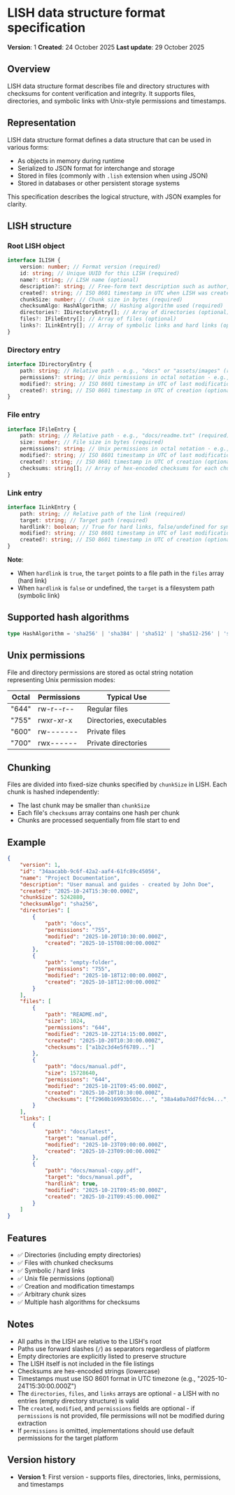 # LISH data structure format specification

**Version**: 1
**Created**: 24 October 2025
**Last update**: 29 October 2025

## Overview

LISH data structure format describes file and directory structures with checksums for content verification and integrity. It supports files, directories, and symbolic links with Unix-style permissions and timestamps.

## Representation

LISH data structure format defines a data structure that can be used in various forms:

- As objects in memory during runtime
- Serialized to JSON format for interchange and storage
- Stored in files (commonly with `.lish` extension when using JSON)
- Stored in databases or other persistent storage systems

This specification describes the logical structure, with JSON examples for clarity.

## LISH structure

### Root LISH object

```typescript
interface ILISH {
	version: number; // Format version (required)
	id: string; // Unique UUID for this LISH (required)
	name?: string; // LISH name (optional)
	description?: string; // Free-form text description such as author, notes, etc. (optional)
	created?: string; // ISO 8601 timestamp in UTC when LISH was created (optional)
	chunkSize: number; // Chunk size in bytes (required)
	checksumAlgo: HashAlgorithm; // Hashing algorithm used (required)
	directories?: IDirectoryEntry[]; // Array of directories (optional)
	files?: IFileEntry[]; // Array of files (optional)
	links?: ILinkEntry[]; // Array of symbolic links and hard links (optional)
}
```

### Directory entry

```typescript
interface IDirectoryEntry {
	path: string; // Relative path - e.g., "docs" or "assets/images" (required)
	permissions?: string; // Unix permissions in octal notation - e.g., "755" for rwxr-xr-x (optional)
	modified?: string; // ISO 8601 timestamp in UTC of last modification (optional)
	created?: string; // ISO 8601 timestamp in UTC of creation (optional)
}
```

### File entry

```typescript
interface IFileEntry {
	path: string; // Relative path - e.g., "docs/readme.txt" (required)
	size: number; // File size in bytes (required)
	permissions?: string; // Unix permissions in octal notation - e.g., "644" for rw-r--r-- (optional)
	modified?: string; // ISO 8601 timestamp in UTC of last modification (optional)
	created?: string; // ISO 8601 timestamp in UTC of creation (optional)
	checksums: string[]; // Array of hex-encoded checksums for each chunk (required)
}
```

### Link entry

```typescript
interface ILinkEntry {
	path: string; // Relative path of the link (required)
	target: string; // Target path (required)
	hardlink?: boolean; // True for hard links, false/undefined for symbolic links (optional, default: false)
	modified?: string; // ISO 8601 timestamp in UTC of last modification (optional)
	created?: string; // ISO 8601 timestamp in UTC of creation (optional)
}
```

**Note**:

- When `hardlink` is `true`, the `target` points to a file path in the `files` array (hard link)
- When `hardlink` is `false` or undefined, the `target` is a filesystem path (symbolic link)

## Supported hash algorithms

```typescript
type HashAlgorithm = 'sha256' | 'sha384' | 'sha512' | 'sha512-256' | 'sha3-256' | 'sha3-384' | 'sha3-512' | 'blake2b256' | 'blake2b512' | 'blake2s256';
```

## Unix permissions

File and directory permissions are stored as octal string notation representing Unix permission modes:

| Octal | Permissions | Typical Use              |
| ----- | ----------- | ------------------------ |
| "644" | rw-r--r--   | Regular files            |
| "755" | rwxr-xr-x   | Directories, executables |
| "600" | rw-------   | Private files            |
| "700" | rwx------   | Private directories      |

## Chunking

Files are divided into fixed-size chunks specified by `chunkSize` in LISH. Each chunk is hashed independently:

- The last chunk may be smaller than `chunkSize`
- Each file's `checksums` array contains one hash per chunk
- Chunks are processed sequentially from file start to end

## Example

```json
{
	"version": 1,
	"id": "34aacabb-9c6f-42a2-aaf4-61fc89c45056",
	"name": "Project Documentation",
	"description": "User manual and guides - created by John Doe",
	"created": "2025-10-24T15:30:00.000Z",
	"chunkSize": 5242880,
	"checksumAlgo": "sha256",
	"directories": [
		{
			"path": "docs",
			"permissions": "755",
			"modified": "2025-10-20T10:30:00.000Z",
			"created": "2025-10-15T08:00:00.000Z"
		},
		{
			"path": "empty-folder",
			"permissions": "755",
			"modified": "2025-10-18T12:00:00.000Z",
			"created": "2025-10-18T12:00:00.000Z"
		}
	],
	"files": [
		{
			"path": "README.md",
			"size": 1024,
			"permissions": "644",
			"modified": "2025-10-22T14:15:00.000Z",
			"created": "2025-10-20T10:30:00.000Z",
			"checksums": ["a1b2c3d4e5f6789..."]
		},
		{
			"path": "docs/manual.pdf",
			"size": 15728640,
			"permissions": "644",
			"modified": "2025-10-21T09:45:00.000Z",
			"created": "2025-10-20T10:30:00.000Z",
			"checksums": ["f2960b16993b503c...", "38a4a0a7dd7fdc94...", "3a765cf06c5e6ed9..."]
		}
	],
	"links": [
		{
			"path": "docs/latest",
			"target": "manual.pdf",
			"modified": "2025-10-23T09:00:00.000Z",
			"created": "2025-10-23T09:00:00.000Z"
		},
		{
			"path": "docs/manual-copy.pdf",
			"target": "docs/manual.pdf",
			"hardlink": true,
			"modified": "2025-10-21T09:45:00.000Z",
			"created": "2025-10-21T09:45:00.000Z"
		}
	]
}
```

## Features

- ✅ Directories (including empty directories)
- ✅ Files with chunked checksums
- ✅ Symbolic / hard links
- ✅ Unix file permissions (optional)
- ✅ Creation and modification timestamps
- ✅ Arbitrary chunk sizes
- ✅ Multiple hash algorithms for checksums

## Notes

- All paths in the LISH are relative to the LISH's root
- Paths use forward slashes (`/`) as separators regardless of platform
- Empty directories are explicitly listed to preserve structure
- The LISH itself is not included in the file listings
- Checksums are hex-encoded strings (lowercase)
- Timestamps must use ISO 8601 format in UTC timezone (e.g., "2025-10-24T15:30:00.000Z")
- The `directories`, `files`, and `links` arrays are optional - a LISH with no entries (empty directory structure) is valid
- The `created`, `modified`, and `permissions` fields are optional - if `permissions` is not provided, file permissions will not be modified during extraction
- If `permissions` is omitted, implementations should use default permissions for the target platform

## Version history

- **Version 1**: First version - supports files, directories, links, permissions, and timestamps
